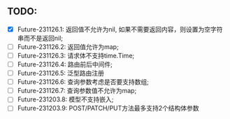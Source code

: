 
## TODO:
- [x] Future-231126.1: 返回值不允许为nil, 如果不需要返回内容，则设置为空字符串而不是返回nil;
- [ ] Future-231126.2: 返回值允许为map;
- [ ] Future-231126.3: 请求体不支持time.Time;
- [ ] Future-231126.4: 路由前后中间件;
- [ ] Future-231126.5: 泛型路由注册
- [ ] Future-231126.6: 查询参数考虑是否要支持数组;
- [ ] Future-231126.7: 查询参数值不允许为map;
- [ ] Future-231203.8: 模型不支持嵌入;
- [ ] Future-231203.9: POST/PATCH/PUT方法最多支持2个结构体参数
